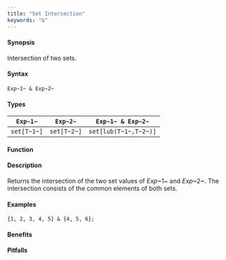 ```yaml
---
title: "Set Intersection"
keywords: "&"
---
```


#### Synopsis

Intersection of two sets.

#### Syntax

`Exp~1~ & Exp~2~`

#### Types


| `Exp~1~`    |  `Exp~2~`      | `Exp~1~ & Exp~2~`      |
| --- | --- | --- |
| `set[T~1~]` |  `set[T~2~]`   | `set[lub(T~1~,T~2~)]`  |


#### Function

#### Description

Returns the intersection of the two set values of _Exp_~1~ and _Exp_~2~.
The intersection consists of the common elements of both sets.

#### Examples

```rascal-shell
{1, 2, 3, 4, 5} & {4, 5, 6};
```

#### Benefits

#### Pitfalls

